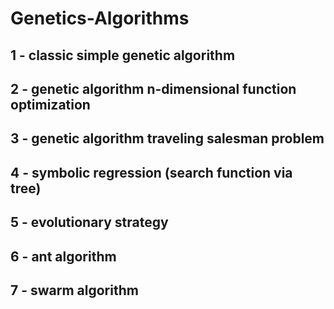 # Genetics-Algorithms
## 1 - classic simple genetic algorithm
## 2 - genetic algorithm n-dimensional function optimization
## 3 - genetic algorithm traveling salesman problem
## 4 - symbolic regression (search function via tree)
## 5 - evolutionary strategy
## 6 - ant algorithm
## 7 - swarm algorithm
